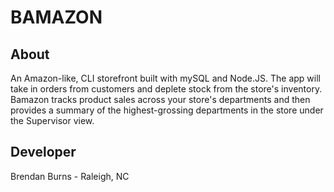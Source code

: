 # BAMAZON

## About
An Amazon-like, CLI storefront built with mySQL and Node.JS. The app will take in orders from customers and deplete stock from the store's inventory. Bamazon tracks product sales across your store's departments and then provides a summary of the highest-grossing departments in the store under the Supervisor view.

## Developer
Brendan Burns - Raleigh, NC